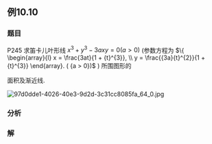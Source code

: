 ## 例10.10
### 题目
P245 求笛卡儿叶形线 ${x}^{3} + {y}^{3} - {3axy} = 0( {a > 0})$ (参数方程为 $\{ \begin{array}{l} x = \frac{3at}{1 + {t}^{3}}, \\ y = \frac{{3a}{t}^{2}}{1 + {t}^{3}} \end{array}. ( {a > 0})$ ) 所围图形的

面积及渐近线.

![97d0dde1-4026-40e3-9d2d-3c31cc8085fa_64_0.jpg](https://img.hwenyi.live/202407011236674.webp)
### 分析

### 解